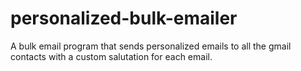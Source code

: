 personalized-bulk-emailer
=========================

A bulk email program that sends personalized emails to all the gmail contacts with a custom salutation for each email.